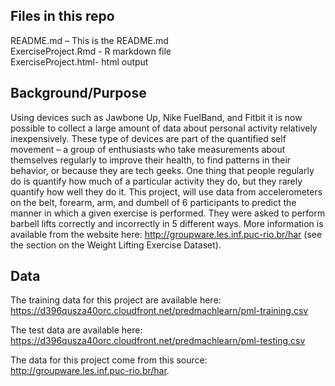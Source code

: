 ## Files in this repo  
README.md – This is the README.md  
ExerciseProject.Rmd - R markdown file   
ExerciseProject.html- html output  

 
## Background/Purpose  

Using devices such as Jawbone Up, Nike FuelBand, and Fitbit it is now possible to collect a large amount of data about personal activity relatively inexpensively. These type of devices are part of the quantified self movement – a group of enthusiasts who take measurements about themselves regularly to improve their health, to find patterns in their behavior, or because they are tech geeks. One thing that people regularly do is quantify how much of a particular activity they do, but they rarely quantify how well they do it. This project, will use data from accelerometers on the belt, forearm, arm, and dumbell of 6 participants to predict the manner in which a given exercise is performed. They were asked to perform barbell lifts correctly and incorrectly in 5 different ways. More information is available from the website here: http://groupware.les.inf.puc-rio.br/har (see the section on the Weight Lifting Exercise Dataset).  

## Data  

The training data for this project are available here:   
https://d396qusza40orc.cloudfront.net/predmachlearn/pml-training.csv  

The test data are available here:  
https://d396qusza40orc.cloudfront.net/predmachlearn/pml-testing.csv    

The data for this project come from this source: http://groupware.les.inf.puc-rio.br/har.    



